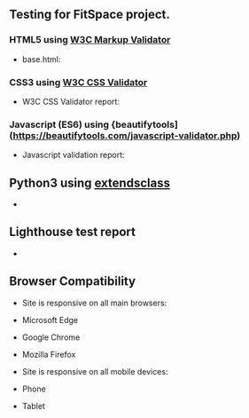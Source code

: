 ## Testing for FitSpace project.

### HTML5 using [W3C Markup Validator](https://validator.w3.org/images/w3c.png)

* base.html: 

### CSS3 using [W3C CSS Validator](http://www.w3.org/)

* W3C CSS Validator report: 

### Javascript (ES6) using {beautifytools](https://beautifytools.com/javascript-validator.php)

* Javascript validation report: 

## Python3 using [extendsclass](https://extendsclass.com/)

* 

## Lighthouse test report

* 

## Browser Compatibility

* Site is responsive on all main browsers:

* Microsoft Edge 

* Google Chrome 

* Mozilla Firefox 

* Site is responsive on all mobile devices:

* Phone 

* Tablet 